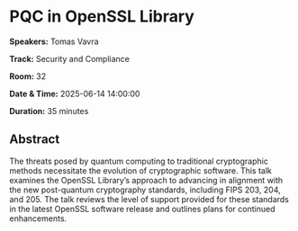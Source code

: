 # PQC in OpenSSL Library

**Speakers:** Tomas Vavra
                    
**Track:** Security and Compliance
                    
**Room:** 32
                    
**Date & Time:** 2025-06-14 14:00:00
                    
**Duration:** 35 minutes
                    
## Abstract
                    
The threats posed by quantum computing to traditional cryptographic methods necessitate the evolution of cryptographic software. This talk examines the OpenSSL Library’s approach to advancing in alignment with the new post-quantum cryptography standards, including FIPS 203, 204, and 205. The talk reviews the level of support provided for these standards in the latest OpenSSL software release and outlines plans for continued enhancements.
